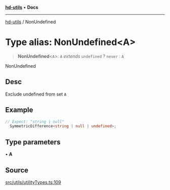 [**hd-utils**](../README.md) • **Docs**

***

[hd-utils](../globals.md) / NonUndefined

# Type alias: NonUndefined\<A\>

> **NonUndefined**\<`A`\>: `A` *extends* `undefined` ? `never` : `A`

NonUndefined

## Desc

Exclude undefined from set `A`

## Example

```ts
// Expect: "string | null"
  SymmetricDifference<string | null | undefined>;
```

## Type parameters

• **A**

## Source

[src/utils/utilityTypes.ts:109](https://github.com/AhmadHddad/h-utils/blob/5c76ff5de068cee019fc632d9da2e395721bb48f/src/utils/utilityTypes.ts#L109)
